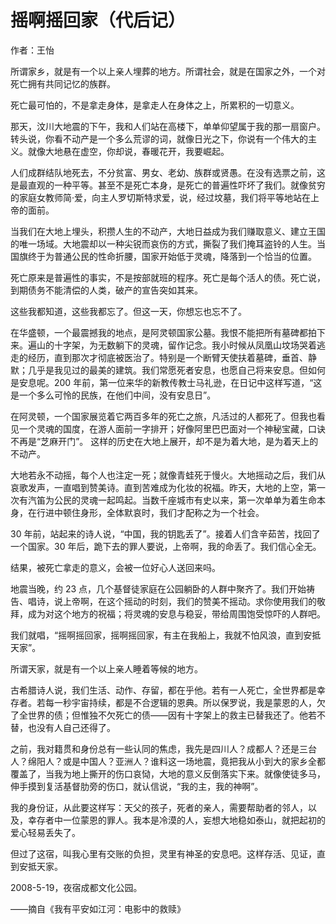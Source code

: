 # 摇啊摇回家（代后记）

作者：王怡

所谓家乡，就是有一个以上亲人埋葬的地方。所谓社会，就是在国家之外，一个对死亡拥有共同记忆的族群。

死亡最可怕的，不是拿走身体，是拿走人在身体之上，所累积的一切意义。

那天，汶川大地震的下午，我和人们站在高楼下，单单仰望属于我的那一扇窗户。转头说，你看不动产是一个多么荒谬的词，就像日光之下，你说有一个伟大的主义。就像大地悬在虚空，你却说，春暖花开，我要崛起。

人们成群结队地死去，不分贫富、男女、老幼、族群或贤愚。在没有选票之前，这是最直观的一种平等。甚至不是死亡本身，是死亡的普遍性吓坏了我们。就像贫穷的家庭女教师简·爱，向主人罗切斯特求爱，说，经过坟墓，我们将平等地站在上帝的面前。

当我们在大地上埋头，积攒人生的不动产，大地日益成为我们赚取意义、建立王国的唯一场域。大地震却以一种尖锐而哀伤的方式，撕裂了我们掩耳盗铃的人生。当国旗终于为普通公民的性命折腰，国家开始低于灵魂，降落到一个恰当的位置。

死亡原来是普遍性的事实，不是按部就班的程序。死亡是每个活人的债。死亡说，到期债务不能清偿的人类，破产的宣告突如其来。

这些我都知道，这些我都忘了。但这一天，你想忘也忘不了。

在华盛顿，一个最震撼我的地点，是阿灵顿国家公墓。我恨不能把所有墓碑都拍下来。遍山的十字架，为无数躺下的灵魂，留作记念。我小时候从凤凰山坟场哭着逃走的经历，直到那次才彻底被医治了。特别是一个断臂天使扶着墓碑，垂首、静默；几乎是我见过的最美的建筑。我们常愿死者安息，也愿自己将来安息。但如何是安息呢。200 年前，第一位来华的新教传教士马礼逊，在日记中这样写道，“这是一个多么可怜的民族，在他们中间，没有安息日”。

在阿灵顿，一个国家展览着它两百多年的死亡之旅，凡活过的人都死了。但我也看见一个灵魂的国度，在游人面前一字排开；好像阿里巴巴面对一个神秘宝藏，口诀不再是“芝麻开门”。 这样的历史在大地上展开，却不是为着大地，是为着天上的不动产。

大地若永不动摇，每个人也注定一死；就像青蛙死于慢火。大地摇动之后，我们从哀歌发声，一直唱到赞美诗。直到苦难成为化妆的祝福。昨天，大地的上空，第一次有汽笛为公民的灵魂一起鸣起。当数千座城市有史以来，第一次单单为着生命本身，在行进中顿住身形，全体默哀时，我们才配称之为一个社会。

30 年前，站起来的诗人说，“中国，我的钥匙丢了”。接着人们含辛茹苦，找回了一个国家。30 年后，跪下去的罪人要说，上帝啊，我的命丢了。我们信心全无。

结果，被死亡拿走的意义，会被一位好心人送回来吗。

地震当晚，约 23 点，几个基督徒家庭在公园躺卧的人群中聚齐了。我们开始祷告、唱诗，说上帝啊，在这个摇动的时刻，我们的赞美不摇动。求你使用我们的敬拜，成为对这个地方的祝福；将灵魂的安息与稳妥，带给周围饱受惊吓的人群吧。

我们就唱，“摇啊摇回家，摇啊摇回家，有主在我船上，我就不怕风浪，直到安抵天家”。

所谓天家，就是有一个以上亲人睡着等候的地方。

古希腊诗人说，我们生活、动作、存留，都在乎他。若有一人死亡，全世界都是幸存者。若每一秒宇宙持续，都是不合逻辑的恩典。所以保罗说，我是蒙恩的人，欠了全世界的债；但惟独不欠死亡的债——因有十字架上的救主已替我还了。他若不替，也没有人自己还得了。

之前，我对籍贯和身份总有一些认同的焦虑，我先是四川人？成都人？还是三台人？绵阳人？或是中国人？亚洲人？谁料这一场地震，竟把我从小到大的家乡全都覆盖了，当我为地上撕开的伤口哀恸，大地的意义反倒落实下来。就像使徒多马，伸手摸到复活基督肋旁的伤口，就认信说，“我的主，我的神啊”。

我的身份证，从此要这样写：天父的孩子，死者的亲人，需要帮助者的邻人，以及，幸存者中一位蒙恩的罪人。我本是冷漠的人，妄想大地稳如泰山，就把起初的爱心轻易丢失了。

但过了这宿，叫我心里有交账的负担，灵里有神圣的安息吧。这样存活、见证，直到安抵天家。

 

2008-5-19，夜宿成都文化公园。

——摘自《我有平安如江河：电影中的救赎》
